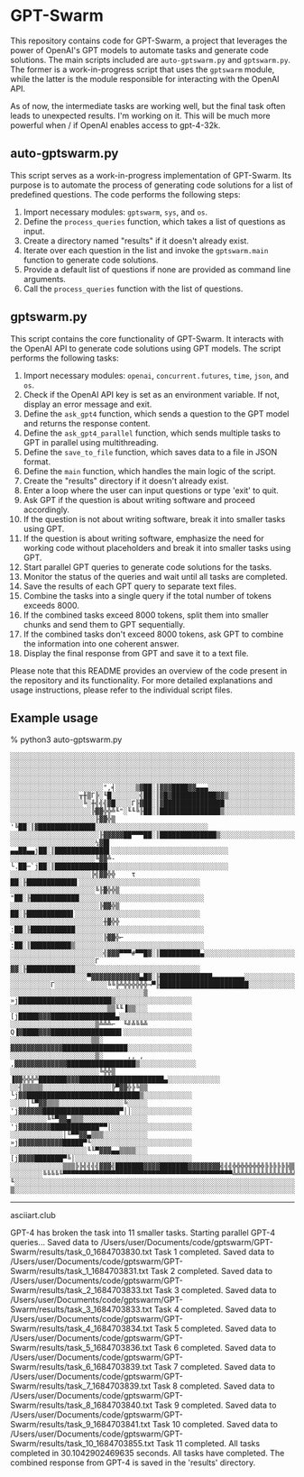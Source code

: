 # GPT-Swarm

This repository contains code for GPT-Swarm, a project that leverages the power of OpenAI's GPT models to automate tasks and generate code solutions. The main scripts included are `auto-gptswarm.py` and `gptswarm.py`. The former is a work-in-progress script that uses the `gptswarm` module, while the latter is the module responsible for interacting with the OpenAI API.

As of now, the intermediate tasks are working well, but the final task often leads to unexpected results. I'm working on it. This will be much more powerful when / if OpenAI enables access to gpt-4-32k.

## auto-gptswarm.py

This script serves as a work-in-progress implementation of GPT-Swarm. Its purpose is to automate the process of generating code solutions for a list of predefined questions. The code performs the following steps:

1. Import necessary modules: `gptswarm`, `sys`, and `os`.
2. Define the `process_queries` function, which takes a list of questions as input.
3. Create a directory named "results" if it doesn't already exist.
4. Iterate over each question in the list and invoke the `gptswarm.main` function to generate code solutions.
5. Provide a default list of questions if none are provided as command line arguments.
6. Call the `process_queries` function with the list of questions.

## gptswarm.py

This script contains the core functionality of GPT-Swarm. It interacts with the OpenAI API to generate code solutions using GPT models. The script performs the following tasks:

1. Import necessary modules: `openai`, `concurrent.futures`, `time`, `json`, and `os`.
2. Check if the OpenAI API key is set as an environment variable. If not, display an error message and exit.
3. Define the `ask_gpt4` function, which sends a question to the GPT model and returns the response content.
4. Define the `ask_gpt4_parallel` function, which sends multiple tasks to GPT in parallel using multithreading.
5. Define the `save_to_file` function, which saves data to a file in JSON format.
6. Define the `main` function, which handles the main logic of the script.
7. Create the "results" directory if it doesn't already exist.
8. Enter a loop where the user can input questions or type 'exit' to quit.
9. Ask GPT if the question is about writing software and proceed accordingly.
10. If the question is not about writing software, break it into smaller tasks using GPT.
11. If the question is about writing software, emphasize the need for working code without placeholders and break it into smaller tasks using GPT.
12. Start parallel GPT queries to generate code solutions for the tasks.
13. Monitor the status of the queries and wait until all tasks are completed.
14. Save the results of each GPT query to separate text files.
15. Combine the tasks into a single query if the total number of tokens exceeds 8000.
16. If the combined tasks exceed 8000 tokens, split them into smaller chunks and send them to GPT sequentially.
17. If the combined tasks don't exceed 8000 tokens, ask GPT to combine the information into one coherent answer.
18. Display the final response from GPT and save it to a text file.

Please note that this README provides an overview of the code present in the repository and its functionality. For more detailed explanations and usage instructions, please refer to the individual script files.

## Example usage

 % python3 auto-gptswarm.py

    ░░░░░░░░░░░░░░░░░░░░░░░░░░░░░░░░░░░░░░░░░░░░░░░░░░░░░░░░░░░░░░░░░░░░░░░░░░░░░░░░
    ░░░░░░░░░░░░░░░░░░░░░░░░░░░░░░░░░░░░░░░░░░░░░░░░░░░░░░░░░░░░░░░░░░░░░░░░░░░░░░░░
    ░░░░░░░░░░░░░░░░░░░░░░░░░░░░░░░░░░░░░░░░░░░░░░░░░░░░░░░░░░░░░░░░░░░░░░░░░░░░░░░░
    ░░░░░░░░░░░░░░░░░░░░░░░░░░░░░░░░░░░░░░░░░░░░░░░░░░░░░░░░░░░░░░░░░░░░░░░░░░░░░░░░
    ░░░░░░░░░░░░░░░░░░░░░░░",╡░░░░░▒▓██░║▓▓▓████▓▓▄▄▄░░░░░░░░░░░░░░░░░░░░░░░░░░░░░░░
    ░░░░░░░░░░░░░░░░░╥╫▒Γ╠░╙█░░░░░░░╣██░║▓█▓███████████▓▓▒░░░░░░░░░░░░░░░░░░░░░░░░░░
    ░░░░░░░░░░░░░░░░░░╚░╫╣╣╣▓█░░░░Γ╟▓██░║▓███████████████░░░░░░░░░░░░░░░░░░░░░░░░░░░
    ░░░░░░░░░░░░░░░░░░░░╠▓▓╬╬╩╙"░╙╙╚╟██░║███████████████▒░░░░░░░░░░░░░░░░░░░░░░░░░░░
    ░░░░░░░░░░░░░░░░░░░░░╟▓▓╬▒     '╚██░║▓██████████████░░░░░░░░░░░░░░░░░░░░░░░░░░░░
    ░░░░░░░░░░░░░░░░░░░░░░╟▓▓▓▓▓██▀▀▀██░║██████████████▒░░░░░░░░░░░░░░░░░░░░░░░░░░░░
    ░░░░░░░░░░░░░░░░░░░░░¼▓█▌ ▄▄██▄▄j██░║█████████████▌░░░░░░░░░░░░░░░░░░░░░░░░░░░░░
    ░░░░░░░░░░░░░░░░░░░░░╚▓▓╩-└.██─`j██░║█████████████░░░░░░░░░░░░░░░░░░░░░░░░░░░░░░
    ░░░░░░░░░░░░░░░░░░░░╠╣▓▓╬╬    τ  ██░╟████████████▌░░░░░░░░░░░░░░░░░░░░░░░░░░░░░░
    ░░░░░░░░░░░░░░░░░░░░░╚╟▓╬╬▒     "██░╟████████████░░░░░░░░░░░░░░░░░░░░░░░░░░░░░░░
    ░░░░░░░░░░░░░░░░░░░░░░╠▓▓╬▒      ██░╟███████████▌░░░░░░░░░░░░░░░░░░░░░░░░░░░░░░░
    ░░░░░░░░░░░░░░░░░░░░░░░╫▓╬╬     :██░╟███████████░░░░░░░░░░░░░░░░░░░░░░░░░░░░░░░░
    ░░░░░░░░░░░░░░░░░░░░░░░╠▓▓╬⌐    :██░║██████████▒░░░░░░░░░░░░░░░░░░░░░░░░░░░░░░░░
    ░░░░░░░░░░░░░░░░░░░░░░░╣▓▓▓▀▀▀#▀▀█▓░║██████████▄░░░░░░░░░░░░░░░░░░░░░░░░░░░░░░░░
    ░░░░░░░░░░░░░░░░░░░░░Γ           ▓▓░╟████████████░░░░░░░░░░░░░░░░░░░░░░░░░░░░░░░
    ░░░░░░░░░░░░░░░░░░░▀▓▓▓▓▓▓▓▓▓▓▓▓▄█▓░╟█████████████▄▄▄▄▄▄▄▄░░░░░░░░░░░░░░░░░░░░░░
    ░░░░░░░░░░Γ░░░░░░░░░░░░░╚╚╠╩╬╬╬╬╬╬¬▀╟██████████████████████░░░░░░░░░░░░░░░░░░░░░
    ░░░░░░░░░░░░░░░░░░░░░░░░░░░░░░░░░▒ »j███████████████████████▒░░░░░░░░░░░░░░░░░░░
    ░░░░░░░░░░░░░░░░░░░░░░░░▒▒╙╙▐▒▒░░░ [j█████▓▓▓████████████████▄░░░░░░░░░░░░░░░░░░
    ░░░░░░░░░░░░░░░░░░░░░▒╩╩╩⌐  ╙╝╩╚╚╩ Q▐▓████▓▓▓█████████████████▌░░░░░░░░░░░░░░░░░
    ░░░░░░░░░░░░░░░░░░░░▒▒░            ▓▓▓▓▓▓▓▓▓▓▓▓▓████████████████░░░░░░░░░░░░░░░░
    ░░░░░░░░░░░░░░░░░░░░░▒░      ,, , ,▓▓▓▓▓▓▓▓▓▓▓▓▓█████████████████▒░░░░░░░░░░░░░░
    ░░░░░░░░░░░░░░░░░░░░░░╚╬╬▒  ▐▓▓╬╬╬╩███████▓▓▓█████████████████████▄░░░░░░░░░░░░░
    ░░╢▒▒▒▒▒░░░░░░░░░░░░░░░░░╠▀▓▓╬╠╚▒▒ └j▓▓████████████████████████████▒░░░░░░░░░░░░
    ░░░░│╙▀▓▓▒▒▒░░░░░░░░░░░░░░░░╚░░░░░ 'j▓▓▓▓▓▓███████████████████▀││░░░░░░░░░░░░░░░
    ░░░░░░░░░╚╙▀▓▓▄▒▒▒░░░░░░░░░░░░░░░░ 'j▓▓▓▓▓▓▓▓████████████▀▀│░░░░░░░░░░░░░░░░░░░░
    ░░░░░░░░░░░░░│╙▀▀▓▓▄▒▒▒░░░░░░░░░░░ »j▓▓▓▓▓▓▓▓▓▓▓█████▀╙░░░░░░░░░░░░░░░░░░░░░░░░░
    ░░░░░░░░░░░░░░░░░░░╙╙▀▓▓▓▄▄▒▒▒▒░░░ [j▓▓▓▓███████▀╚│░░░░░░░░░░░░░░░░░░░░░░░░░░░░░
    ░░░░░░░░░░░░░▒▒▒╠╠╣╣╣╣▓▓▓╣███████▓▓▓▓███████▓▓▓▓▓▓▓▓╣╣╣╬╬╬╬╬╬╬╬╠╠╠╠╠╠▒▒▒▒▒▒▒▒░░░
    ░░░░░░░░╚╚╚╚╙▀▀▀▀▀▀▀▀▀▀▀▀▀▀▀▀▀▀▀▀▀▀▀▀▀▀▀▀▀▀▀▀▀▀▀▀▀▀▀▀▀▀╩╩╩╩╩╩╩╩╩╩╩╩╩╩╩╩╚╚╚▒▒▒▒░░
    ╙░░░░░░░░░░░░░░░░░░░░░░░░░░░░░░░░░░░░░░░░░░░░░░░░░░░░░░░░░░░░░░░░░░░░░░░░░░░░░░░
    ▒░░░░░░░░░░░░░░░░░░░░░░░░░░░░░░░░░░░░░░░░░░░░░░░░░░░░░░░░░░░░░░░░░░░░░░░░░░░░░░░
    
---
asciiart.club                                                                       

GPT-4 has broken the task into 11 smaller tasks.
Starting parallel GPT-4 queries...
Saved data to /Users/user/Documents/code/gptswarm/GPT-Swarm/results/task_0_1684703830.txt
Task 1 completed.
Saved data to /Users/user/Documents/code/gptswarm/GPT-Swarm/results/task_1_1684703831.txt
Task 2 completed.
Saved data to /Users/user/Documents/code/gptswarm/GPT-Swarm/results/task_2_1684703833.txt
Task 3 completed.
Saved data to /Users/user/Documents/code/gptswarm/GPT-Swarm/results/task_3_1684703833.txt
Task 4 completed.
Saved data to /Users/user/Documents/code/gptswarm/GPT-Swarm/results/task_4_1684703834.txt
Task 5 completed.
Saved data to /Users/user/Documents/code/gptswarm/GPT-Swarm/results/task_5_1684703836.txt
Task 6 completed.
Saved data to /Users/user/Documents/code/gptswarm/GPT-Swarm/results/task_6_1684703839.txt
Task 7 completed.
Saved data to /Users/user/Documents/code/gptswarm/GPT-Swarm/results/task_7_1684703839.txt
Task 8 completed.
Saved data to /Users/user/Documents/code/gptswarm/GPT-Swarm/results/task_8_1684703840.txt
Task 9 completed.
Saved data to /Users/user/Documents/code/gptswarm/GPT-Swarm/results/task_9_1684703841.txt
Task 10 completed.
Saved data to /Users/user/Documents/code/gptswarm/GPT-Swarm/results/task_10_1684703855.txt
Task 11 completed.
All tasks completed in 30.1042902469635 seconds.
All tasks have completed. The combined response from GPT-4 is saved in the 'results' directory.
